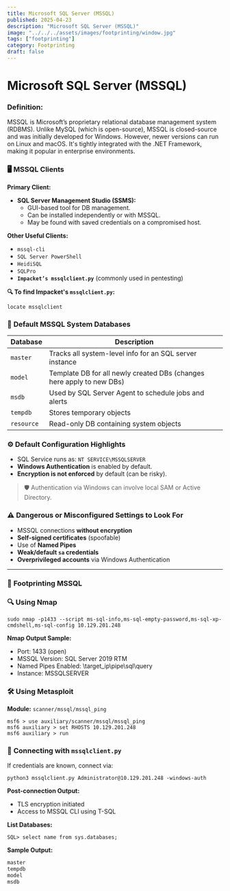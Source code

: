 ```yaml
---
title: Microsoft SQL Server (MSSQL)
published: 2025-04-23
description: "Microsoft SQL Server (MSSQL)"
image: "../../../assets/images/footprinting/window.jpg"
tags: ["footprinting"]
category: Footprinting
draft: false
---
```

# Microsoft SQL Server (MSSQL)

### **Definition:**

MSSQL is Microsoft’s proprietary relational database management system (RDBMS). Unlike MySQL (which is open-source), MSSQL is closed-source and was initially developed for Windows. However, newer versions can run on Linux and macOS. It's tightly integrated with the .NET Framework, making it popular in enterprise environments.

### 🖥️ **MSSQL Clients**

**Primary Client:**

- **SQL Server Management Studio (SSMS):**
    - GUI-based tool for DB management.
    - Can be installed independently or with MSSQL.
    - May be found with saved credentials on a compromised host.

**Other Useful Clients:**

- `mssql-cli`
- `SQL Server PowerShell`
- `HeidiSQL`
- `SQLPro`
- **`Impacket’s mssqlclient.py`** (commonly used in pentesting)

**🔍 To find Impacket's `mssqlclient.py`:**

```
locate mssqlclient
```

### 📂 **Default MSSQL System Databases**

| Database | Description |
| --- | --- |
| `master` | Tracks all system-level info for an SQL server instance |
| `model` | Template DB for all newly created DBs (changes here apply to new DBs) |
| `msdb` | Used by SQL Server Agent to schedule jobs and alerts |
| `tempdb` | Stores temporary objects |
| `resource` | Read-only DB containing system objects |

### ⚙️ **Default Configuration Highlights**

- SQL Service runs as: `NT SERVICE\MSSQLSERVER`
- **Windows Authentication** is enabled by default.
- **Encryption is not enforced** by default (can be risky).

> 🛡️ Authentication via Windows can involve local SAM or Active Directory.
> 

### ⚠️ **Dangerous or Misconfigured Settings to Look For**

- MSSQL connections **without encryption**
- **Self-signed certificates** (spoofable)
- Use of **Named Pipes**
- **Weak/default `sa` credentials**
- **Overprivileged accounts** via Windows Authentication

---

### 🧭 **Footprinting MSSQL**

### 🔍 Using Nmap

```
sudo nmap -p1433 --script ms-sql-info,ms-sql-empty-password,ms-sql-xp-cmdshell,ms-sql-config 10.129.201.248
```

**Nmap Output Sample:**

- Port: 1433 (open)
- MSSQL Version: SQL Server 2019 RTM
- Named Pipes Enabled: \\target_ip\pipe\sql\query
- Instance: MSSQLSERVER

### 🛠️ Using Metasploit

**Module:** `scanner/mssql/mssql_ping`

```
msf6 > use auxiliary/scanner/mssql/mssql_ping
msf6 auxiliary > set RHOSTS 10.129.201.248
msf6 auxiliary > run
```

### 🔌 **Connecting with `mssqlclient.py`**

If credentials are known, connect via:

```
python3 mssqlclient.py Administrator@10.129.201.248 -windows-auth
```

**Post-connection Output:**

- TLS encryption initiated
- Access to MSSQL CLI using T-SQL

**List Databases:**

```
SQL> select name from sys.databases;
```

**Sample Output:**

```markdown
master
tempdb
model
msdb
```